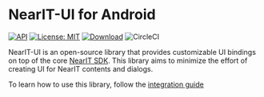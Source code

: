 # NearIT-UI for Android

[![API](https://img.shields.io/badge/API-16%2B-blue.svg?style=flat)](https://developer.android.com/about/dashboards/index.html#Platform) [![License: MIT](https://img.shields.io/badge/License-MIT-green.svg)](https://opensource.org/licenses/MIT)
[![Download](https://api.bintray.com/packages/nearit/NearIT-Android-SDK/it.near.sdk%3Anearit-ui/images/download.svg)](https://bintray.com/nearit/NearIT-Android-SDK/it.near.sdk%3Anearit-ui/_latestVersion)
![CircleCI](https://circleci.com/gh/nearit/Android-UI-Bindings.svg?style=svg)

NearIT-UI is an open-source library that provides customizable UI bindings on top of the core [NearIT SDK](https://github.com/nearit/Android-SDK).
This library aims to minimize the effort of creating UI for NearIT contents and dialogs.

To learn how to use this library, follow the [integration guide](https://docs.nearit.com/android/installation/)
